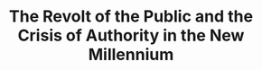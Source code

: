 ---
title: "The Revolt of the Public and the Crisis of Authority in the New Millennium"
showDate: false
draft: false
tags: ["classic","poem"]
link: "https://www.amazon.ca/Revolt-Public-Crisis-Authority-Millennium-ebook/dp/B00KQMVOPM/ref=sr_1_1?s=books&ie=UTF8&qid=1535144932&sr=1-1&keywords=the+revolt+of+the+public"
read: ""
---